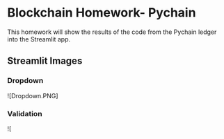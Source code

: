 # Blockchain Homework- Pychain
This homework will show the results of the code from the Pychain ledger into the Streamlit app.

## Streamlit Images
### Dropdown
![Dropdown.PNG]

### Validation
![
